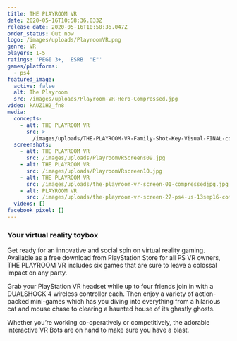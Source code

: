 ```yaml
---
title: THE PLAYROOM VR
date: 2020-05-16T10:58:36.033Z
release_date: 2020-05-16T10:58:36.047Z
order_status: Out now
logo: /images/uploads/PlayroomVR.png
genre: VR
players: 1-5
ratings: 'PEGI 3+,  ESRB  "E"'
games/platforms:
  - ps4
featured_image:
  active: false
  alt: The Playroom
  src: /images/uploads/Playroom-VR-Hero-Compressed.jpg
video: kAUZ1H2_fn8
media:
  concepts:
    - alt: THE PLAYROOM VR
      src: >-
        /images/uploads/THE-PLAYROOM-VR-Family-Shot-Key-Visual-FINAL-compressor.jpg
  screenshots:
    - alt: THE PLAYROOM VR
      src: /images/uploads/PlayroomVRScreens09.jpg
    - alt: THE PLAYROOM VR
      src: /images/uploads/PlayroomVRscreen10.jpg
    - alt: THE PLAYROOM VR
      src: /images/uploads/the-playroom-vr-screen-01-compressedjpg.jpg
    - alt: PLAYROOM VR
      src: /images/uploads/the-playroom-vr-screen-27-ps4-us-13sep16-compressed.jpg
  videos: []
facebook_pixel: []
---
```

### Your virtual reality toybox

Get ready for an innovative and social spin on virtual reality gaming. Available as a free download from PlayStation Store for all PS VR owners, THE PLAYROOM VR includes six games that are sure to leave a colossal impact on any party.

Grab your PlayStation VR headset while up to four friends join in with a DUALSHOCK 4 wireless controller each. Then enjoy a variety of action-packed mini-games which has you diving into everything from a hilarious cat and mouse chase to clearing a haunted house of its ghastly ghosts.

Whether you’re working co-operatively or competitively, the adorable interactive VR Bots are on hand to make sure you have a blast.
